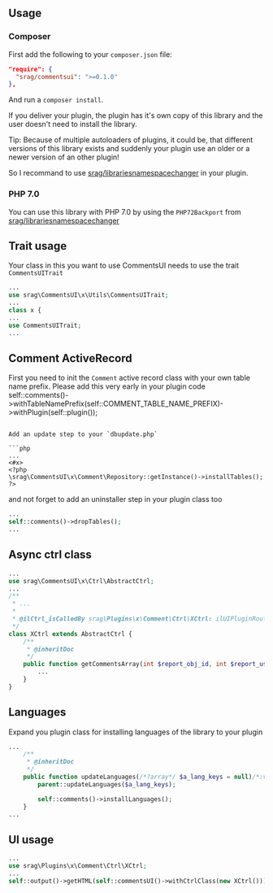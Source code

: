 ## Usage

### Composer

First add the following to your `composer.json` file:

```json
"require": {
  "srag/commentsui": ">=0.1.0"
},
```

And run a `composer install`.

If you deliver your plugin, the plugin has it's own copy of this library and the user doesn't need to install the library.

Tip: Because of multiple autoloaders of plugins, it could be, that different versions of this library exists and suddenly your plugin use an older or a newer version of an other plugin!

So I recommand to use [srag/librariesnamespacechanger](https://packagist.org/packages/srag/librariesnamespacechanger) in your plugin.

### PHP 7.0

You can use this library with PHP 7.0 by using the `PHP72Backport` from [srag/librariesnamespacechanger](https://packagist.org/packages/srag/librariesnamespacechanger)

## Trait usage

Your class in this you want to use CommentsUI needs to use the trait `CommentsUITrait`

```php
...
use srag\CommentsUI\x\Utils\CommentsUITrait;
...
class x {
...
use CommentsUITrait;
...
```

## Comment ActiveRecord

First you need to init the `Comment` active record class with your own table name prefix. Please add this very early in your plugin code self::comments()->withTableNamePrefix(self::COMMENT_TABLE_NAME_PREFIX)->withPlugin(self::plugin());

```

Add an update step to your `dbupdate.php`

```php
...
<#x>
<?php
\srag\CommentsUI\x\Comment\Repository::getInstance()->installTables();
?>
```

and not forget to add an uninstaller step in your plugin class too

```php
...
self::comments()->dropTables();
...
```

## Async ctrl class

```php
...
use srag\CommentsUI\x\Ctrl\AbstractCtrl;
...
/**
 * ...
 *
 * @ilCtrl_isCalledBy srag\Plugins\x\Comment\Ctrl\XCtrl: ilUIPluginRouterGUI
 */
class XCtrl extends AbstractCtrl {
	/**
	 * @inheritDoc
	 */
	public function getCommentsArray(int $report_obj_id, int $report_user_id): array {
		...
	}
}
```

## Languages

Expand you plugin class for installing languages of the library to your plugin

```php
...
	/**
     * @inheritDoc
     */
    public function updateLanguages(/*?array*/ $a_lang_keys = null)/*:void*/ {
		parent::updateLanguages($a_lang_keys);

		self::comments()->installLanguages();
	}
...
```

## UI usage

```php
...
use srag\Plugins\x\Comment\Ctrl\XCtrl;
...
self::output()->getHTML(self::commentsUI()->withCtrlClass(new XCtrl()));
```

